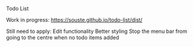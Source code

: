 Todo List

Work in progress: https://souste.github.io/todo-list/dist/

Still need to apply:
Edit functionality
Better styling
Stop the menu bar from going to the centre when no todo items added
